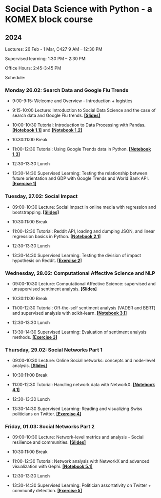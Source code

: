 # Social Data Science with Python - a KOMEX block course

## 2024

Lectures: 26 Feb - 1 Mar, C427 9 AM – 12:30 PM

Supervised learning: 1:30 PM – 2:30 PM

Office Hours: 2:45-3:45 PM

Schedule:

### Monday 26.02: Search Data and Google Flu Trends

- 9:00-9:15: Welcome and Overview - Introduction + logistics

- 9:15-10:00 Lecture: Introduction to Social Data Science and the case of search
data and Google Flu trends. **[[Slides]](https://dgarcia-eu.github.io/SDS-KOMEX/01_Intro_GoogleFluTrends/Slides.html)**

- 10:00-10:30 Tutorial: Introduction to Data Processing with Pandas. **[[Notebook 1.1]](https://github.com/anasan00/sds_komex/blob/main/tutorials/day1/11_pandas_data_exploration.ipynb)** and **[[Notebook 1.2]](https://github.com/anasan00/sds_komex/blob/main/tutorials/day1/12_pandas_data_processing.ipynb)**

- 10:30:11:00 Break

- 11:00-12:30 Tutorial: Using Google Trends data in Python. **[[Notebook 1.3]](https://github.com/anasan00/sds_komex/blob/main/tutorials/day1/13_google_trends.ipynb)**

- 12:30-13:30 Lunch

- 13:30-14:30 Supervised Learning: Testing the relationship between future
orientation and GDP with Google Trends and World Bank API. **[[Exercise 1]]()**

### Tuesday, 27.02: Social Impact

- 09:00-10:30 Lecture: Social Impact in online media with regression and
bootstrapping. **[[Slides]](https://dgarcia-eu.github.io/SDS-KOMEX/02_SocialImpact/Slides.html)**

- 10:30:11:00 Break

- 11:00-12:30 Tutorial: Reddit API, loading and dumping JSON, and linear regression basics in Python. **[[Notebook 2.1]]()**

- 12:30-13:30 Lunch

- 13:30-14:30 Supervised Learning: Testing the division of impact hypothesis on
Reddit. **[[Exercise 2]]()**

### Wednesday, 28.02: Computational Affective Science and NLP

- 09:00-10:30 Lecture: Computational Affective Science: supervised and
unsupervised sentiment analysis. **[[Slides]](https://dgarcia-eu.github.io/SDS-KOMEX/03_TextAnalysis/Slides.html)**

- 10:30:11:00 Break

- 11:00-12:30 Tutorial: Off-the-self sentiment analysis (VADER and BERT) and
supervised analysis with scikit-learn.  **[[Notebook 3.1]]()**

- 12:30-13:30 Lunch

- 13:30-14:30 Supervised Learning: Evaluation of sentiment analysis methods. **[[Exercise 3]]()**


###  Thursday, 29.02: Social Networks Part 1

- 09:00-10:30 Lecture: Online Social networks: concepts and node-level analysis.  **[[Slides]](https://dgarcia-eu.github.io/SDS-KOMEX/04_Intro_Networks/Slides.html)**

- 10:30:11:00 Break

-  11:00-12:30 Tutorial: Handling network data with NetworkX. **[[Notebook 4.1]]()**

- 12:30-13:30 Lunch
 
- 13:30-14:30 Supervised Learning: Reading and visualizing Swiss politicians on Twitter.  **[[Exercise 4]]()**

###  Friday, 01.03: Social Networks Part 2

- 09:00-10:30 Lecture: Network-level metrics and analysis - Social resilience and
communities.  **[[Slides]](https://dgarcia-eu.github.io/SDS-KOMEX/05_NetworkAnalysis/Slides.html)**

- 10:30:11:00 Break

- 11:00-12:30 Tutorial: Network analysis with NetworkX and advanced visualization
with Gephi. **[[Notebook 5.1]]()**

- 12:30-13:30 Lunch

- 13:30-14:30 Supervised Learning: Politician assortativity on Twitter + community
detection.  **[[Exercise 5]]()**



